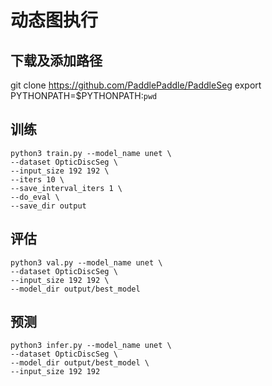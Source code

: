 # 动态图执行

## 下载及添加路径
git clone https://github.com/PaddlePaddle/PaddleSeg
export PYTHONPATH=$PYTHONPATH:`pwd`

## 训练
```
python3 train.py --model_name unet \
--dataset OpticDiscSeg \
--input_size 192 192 \
--iters 10 \
--save_interval_iters 1 \
--do_eval \
--save_dir output
```

## 评估
```
python3 val.py --model_name unet \
--dataset OpticDiscSeg \
--input_size 192 192 \
--model_dir output/best_model
```

## 预测
```
python3 infer.py --model_name unet \
--dataset OpticDiscSeg \
--model_dir output/best_model \
--input_size 192 192
```

